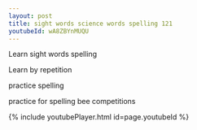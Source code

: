 ```yaml
---
layout: post
title: sight words science words spelling 121
youtubeId: wA8ZBYnMUQU
---
```

 
 
Learn sight words spelling
 
Learn by repetition 
 
practice spelling 
 
practice for spelling bee competitions 
 
{% include youtubePlayer.html id=page.youtubeId %}
 
 
